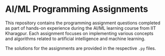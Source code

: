 # AI/ML Programming Assignments

This repository contains the programming assignment questions completed as part of hands-on experience during the AI/ML learning course from IIT Kharagpur. Each assignment focuses on implementing various concepts and algorithms related to artificial intelligence and machine learning.

The solutions for the assignments are provided in the respective `.py` files.
